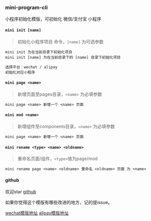 ### mini-program-cli
小程序初始化模版，可初始化 微信/支付宝 小程序

#### `mini init [name]`
> 初始化小程序项目 命令，`[name]` 为可选参数

```
mini init 为在当前目录下初始化项目
mini init [name] 为在当前目录下的 [name] 目录下初始化项目

选择平台：wechat / alipay
初始化对应小程序
```

#### `mini page <name>`
> 新增页面至pages目录，`<name>` 为必填参数

```
mini page <name> 新增一个 <name> 页面 
```

#### `mini mod <name>`
> 新增组件至components目录，`<name>` 为必填参数

```
mini page <name> 新增一个 <name> 页面 
```

#### `mini rename <type> <name> <oldname>`
> 重命名页面/组件，`<type>`值为page/mod

```
mini rename page <name> <oldname> 重命名 <oldname> 页面 为 <name> 
```

#### github
欢迎star [github](https://github.com/suyunlongsy/mini-program-cli.git) 

如果你觉得这个模版有哪些改进的地方，记的提issue。

[wechat模版地址](https://github.com/suyunlongsy/wechat-mini-template.git)
[alipay模版地址](https://github.com/suyunlongsy/alipay-mini-template.git)